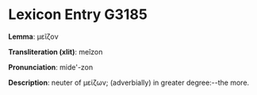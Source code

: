 # Lexicon Entry G3185

**Lemma**: μεῖζον

**Transliteration (xlit)**: meîzon

**Pronunciation**: mide'-zon

**Description**:
neuter of μείζων; (adverbially) in greater degree:--the more.
